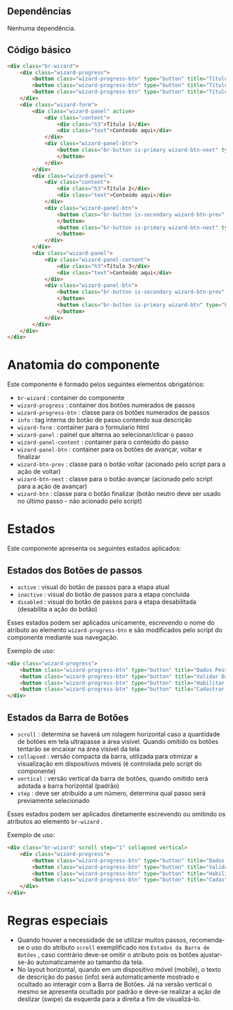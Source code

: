 ## Dependências

Nenhuma dependência.

## Código básico

``` html
<div class="br-wizard">
    <div class="wizard-progress">
        <button class="wizard-progress-btn" type="button" title="Título 1" active><span class="info">Título 1</span></button>
        <button class="wizard-progress-btn" type="button" title="Título 2"><span class="info">Título 2</span></button>
        <button class="wizard-progress-btn" type="button" title="Título 3"><span class="info">Título 3</span></button>
    </div>
    <div class="wizard-form">
        <div class="wizard-panel" active>
            <div class="content">
                <div class="h3">Título 1</div>
                <div class="text">Conteúdo aqui</div>
            </div>
            <div class="wizard-panel-btn">
                <button class="br-button is-primary wizard-btn-next" type="button">Avançar
                </button>
            </div>
        </div>
        <div class="wizard-panel">
            <div class="content">
                <div class="h3">Título 2</div>
                <div class="text">Conteúdo aqui</div>
            </div>
            <div class="wizard-panel-btn">
                <button class="br-button is-secondary wizard-btn-prev" type="button">Voltar
                </button>
                <button class="br-button is-primary wizard-btn-next" type="button">Avançar
                </button>
            </div>
        </div>
        <div class="wizard-panel">
            <div class="wizard-panel-content">
                <div class="h3">Título 3</div>
                <div class="text">Conteúdo aqui</div>
            </div>
            <div class="wizard-panel-btn">
                <button class="br-button is-secondary wizard-btn-prev" type="button">Voltar
                </button>
                <button class="br-button is-primary wizard-btn" type="button">Avançar
                </button>
            </div>
        </div>
    </div>
</div>
```

# Anatomia do componente

Este componente é formado pelos seguintes elementos obrigatórios:

* `br-wizard` : container do componente
* `wizard-progress` : container dos botões numerados de passos
* `wizard-progress-btn` : classe para os botões numerados de passos
* `info` : tag interna do botão de passo contendo sua descrição
* `wizard-form` : container para o formulario html
* `wizard-panel` : painel que alterna ao selecionar/clicar o passo
* `wizard-panel-content` : container para o conteúdo do passo
* `wizard-panel-btn` : container para os botões de avançar, voltar e finalizar
* `wizard-btn-prev` : classe para o botão voltar (acionado pelo script para a ação de voltar)
* `wizard-btn-next` : classe para o botão avançar (acionado pelo script para a ação de avançar)
* `wizard-btn` : classe para o botão finalizar (botão neutro deve ser usado no último passo - não acionado pelo script)

# Estados

Este componente apresenta os seguintes estados aplicados:

## Estados dos Botões de passos

* `active` : visual do botão de passos para a etapa atual
* `inactive` : visual do botão de passos para a etapa concluida
* `disabled` : visual do botão de passos para a etapa desabilitada (desabilita a ação do botão)

Esses estados podem ser aplicados unicamente, escrevendo o nome do atributo ao elemento `wizard-progress-btn` e são modificados pelo script do componente mediante sua navegação.

Exemplo de uso:

``` html
<div class="wizard-progress">
    <button class="wizard-progress-btn" type="button" title="Dados Pessoais" inactive><span class="info">Dados Pessoais</span></button>
    <button class="wizard-progress-btn" type="button" title="Validar Dados" active><span class="info" active>Validar Dados</span></button>
    <button class="wizard-progress-btn" type="button" title="Habilitar Cadastro"><span class="info">Habilitar Cadastro</span></button>
    <button class="wizard-progress-btn" type="button" title="Cadastrar Senha" disabled><span class="info">Cadastrar Senha</span></button>
</div>
```

## Estados da Barra de Botões

* `scroll` : determina se haverá um rolagem horizontal caso a quantidade de botões em tela ultrapasse a área visivel. Quando omitido os botões tentarão se encaixar na área visível da tela
* `collapsed` : versão compacta da barra, utilizada para otimizar a visualização em dispositivos móveis (é controlada pelo script do componente)
* `vertical` : versão vertical da barra de botões, quando omitido será adotada a barra horizontal (padrão)
* `step` : deve ser atribuído a um número, determina qual passo será previamente selecionado

Esses estados podem ser aplicados diretamente escrevendo ou omitindo os atributos ao elemento `br-wizard` .

Exemplo de uso:

``` html
<div class="br-wizard" scroll step="1" collapsed vertical>
    <div class="wizard-progress">
        <button class="wizard-progress-btn" type="button" title="Dados Pessoais" inactive><span class="info">Dados Pessoais</span></button>
        <button class="wizard-progress-btn" type="button" title="Validar Dados" inactive><span class="info">Validar Dados</span></button>
        <button class="wizard-progress-btn" type="button" title="Habilitar Cadastro" active><span class="info">Habilitar Cadastro</span></button>
        <button class="wizard-progress-btn" type="button" title="Cadastrar Senha"><span class="info">Cadastrar Senha</span></button>
    </div>
</div>
```

# Regras especiais

* Quando houver a necessidade de se utilizar muitos passos, recomenda-se o uso do atributo `scroll` exemplificado nos `Estados da Barra de Botões` , caso contrário deve-se omitir o atributo pois os botões ajustar-se-ão automaticamente ao tamanho da tela.
* No layout horizontal, quando em um dispositivo móvel (mobile), o texto de descrição do passo (info) será automaticamente mostrado e ocultado ao interagir com a Barra de Botões. Já na versão vertical o mesmo se apresenta ocultado por padrão e deve-se realizar a ação de deslizar (swipe) da esquerda para a direita a fim de visualizá-lo.

